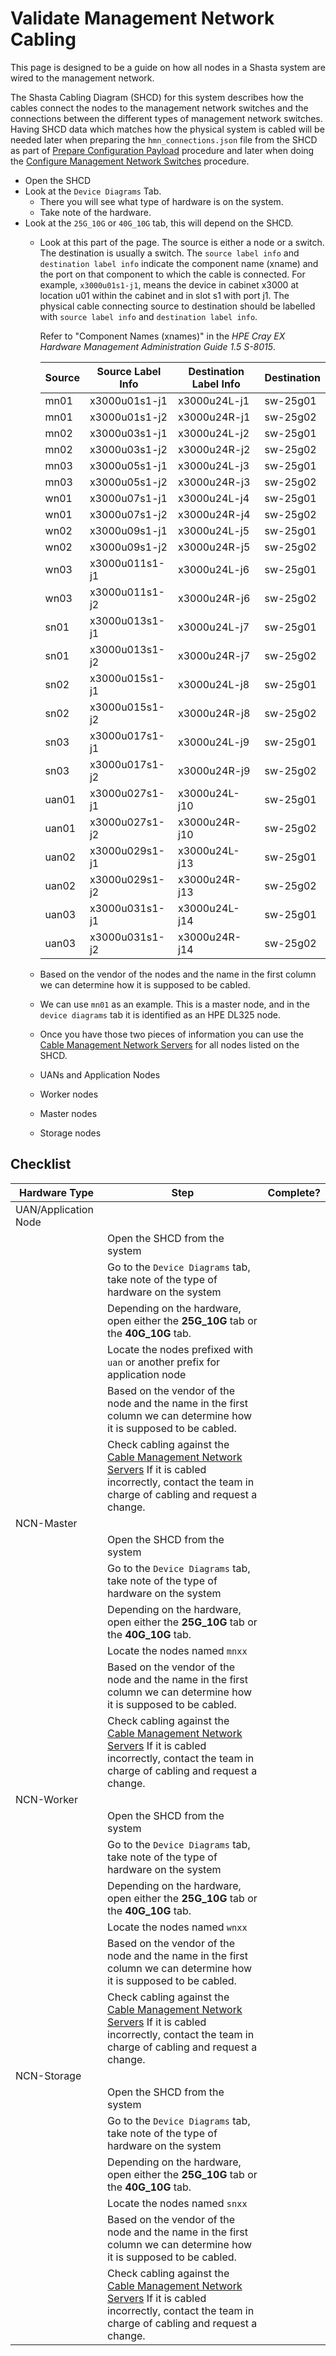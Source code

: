 # Validate Management Network Cabling

This page is designed to be a guide on how all nodes in a Shasta system are wired to the management network.

The Shasta Cabling Diagram (SHCD) for this system describes how the cables connect the nodes to the management network switches
and the connections between the different types of management network switches.
Having SHCD data which matches how the physical system is cabled will be needed later when preparing the `hmn_connections.json`
file from the SHCD as part of [Prepare Configuration Payload](index.md#prepare_configuration_payload) procedure and later when 
doing the [Configure Management Network Switches](index.md#configure_management_network) procedure.

- Open the SHCD
- Look at the ```Device Diagrams``` Tab.
   - There you will see what type of hardware is on the system.
   - Take note of the hardware.
- Look at the ```25G_10G``` or ```40G_10G``` tab, this will depend on the SHCD.
   - Look  at this part of the page. The source is either a node or a switch. The destination is usually a switch.
     The `source label info` and `destination label info` indicate the component name (xname) and the port on that component to which
     the cable is connected. For example, `x3000u01s1-j1`, means the device in cabinet x3000 at location u01 within the cabinet and in slot s1 with port j1.
     The physical cable connecting source to destination should be labelled with `source label info` and `destination label info`.

     Refer to "Component Names (xnames)" in the _HPE Cray EX Hardware Management Administration Guide 1.5 S-8015_.
     

      | Source | Source Label Info | Destination Label Info | Destination |
      | --- | --- | ---| --- |
      | mn01 | x3000u01s1-j1 | x3000u24L-j1 | sw-25g01 |
      | mn01 | x3000u01s1-j2 | x3000u24R-j1 | sw-25g02 |
      | mn02 | x3000u03s1-j1 | x3000u24L-j2 | sw-25g01 |
      | mn02 | x3000u03s1-j2 | x3000u24R-j2 | sw-25g02 |
      | mn03 | x3000u05s1-j1 | x3000u24L-j3 | sw-25g01 |
      | mn03 | x3000u05s1-j2 | x3000u24R-j3 | sw-25g02 |
      | wn01 | x3000u07s1-j1 | x3000u24L-j4 | sw-25g01 |
      | wn01 | x3000u07s1-j2 | x3000u24R-j4 | sw-25g02 |
      | wn02 | x3000u09s1-j1 | x3000u24L-j5 | sw-25g01 |
      | wn02 | x3000u09s1-j2 | x3000u24R-j5 | sw-25g02 |
      | wn03 | x3000u011s1-j1 | x3000u24L-j6 | sw-25g01 |
      | wn03 | x3000u011s1-j2 | x3000u24R-j6 | sw-25g02 |
      | sn01 | x3000u013s1-j1 | x3000u24L-j7 | sw-25g01 |
      | sn01 | x3000u013s1-j2 | x3000u24R-j7 | sw-25g02 |
      | sn02 | x3000u015s1-j1 | x3000u24L-j8 | sw-25g01 |
      | sn02 | x3000u015s1-j2 | x3000u24R-j8 | sw-25g02 |
      | sn03 | x3000u017s1-j1 | x3000u24L-j9 | sw-25g01 |
      | sn03 | x3000u017s1-j2 | x3000u24R-j9 | sw-25g02 |
      | uan01 | x3000u027s1-j1 | x3000u24L-j10 | sw-25g01 |
      | uan01 | x3000u027s1-j2 | x3000u24R-j10 | sw-25g02 |
      | uan02 | x3000u029s1-j1 | x3000u24L-j13 | sw-25g01 |
      | uan02 | x3000u029s1-j2 | x3000u24R-j13 | sw-25g02 |
      | uan03 | x3000u031s1-j1 | x3000u24L-j14 | sw-25g01 |
      | uan03 | x3000u031s1-j2 | x3000u24R-j14 | sw-25g02 |

    - Based on the vendor of the nodes and the name in the first column we can determine how it is supposed to be cabled. 
    - We can use ```mn01``` as an example. This is a master node, and in the ```device diagrams``` tab it is identified as an HPE DL325 node.
    - Once you have those two pieces of information you can use the [Cable Management Network Servers](cable_management_network_servers.md) for all nodes listed on the SHCD.
    - UANs and Application Nodes
    - Worker nodes
    - Master nodes
    - Storage nodes
    
## Checklist

| Hardware Type | Step      | Complete?     |
| ----------- | ----------- | ------------- |
| UAN/Application Node         |             |               |
|             | Open the SHCD from the system |             |
|             | Go to the ```Device Diagrams``` tab, take note of the type of hardware on the system        |          |
|             | Depending on the hardware, open either the **25G_10G** tab or the **40G_10G** tab. |        |
|             | Locate the nodes prefixed with ```uan``` or another prefix for application node |        |
|             | Based on the vendor of the node and the name in the first column we can determine how it is supposed to be cabled.  |         |
|             | Check cabling against the [Cable Management Network Servers](cable_management_network_servers.md) If it is cabled incorrectly, contact the team in charge of cabling and request a change.             |               |
| NCN-Master         |             |               |
|             | Open the SHCD from the system |             |
|             | Go to the ```Device Diagrams``` tab, take note of the type of hardware on the system        |          |
|             | Depending on the hardware, open either the **25G_10G** tab or the **40G_10G** tab. |        |
|             | Locate the nodes named ```mnxx``` |        |
|             | Based on the vendor of the node and the name in the first column we can determine how it is supposed to be cabled.  |         |
|             | Check cabling against the [Cable Management Network Servers](cable_management_network_servers.md) If it is cabled incorrectly, contact the team in charge of cabling and request a change.             |               |
| NCN-Worker         |             |               |
|             | Open the SHCD from the system |             |
|             | Go to the ```Device Diagrams``` tab, take note of the type of hardware on the system        |          |
|             | Depending on the hardware, open either the **25G_10G** tab or the **40G_10G** tab. |        |
|             | Locate the nodes named ```wnxx``` |        |
|             | Based on the vendor of the node and the name in the first column we can determine how it is supposed to be cabled.  |         |
|             | Check cabling against the [Cable Management Network Servers](cable_management_network_servers.md) If it is cabled incorrectly, contact the team in charge of cabling and request a change.             |               |
| NCN-Storage         |             |               |
|             | Open the SHCD from the system |             |
|             | Go to the ```Device Diagrams``` tab, take note of the type of hardware on the system        |          |
|             | Depending on the hardware, open either the **25G_10G** tab or the **40G_10G** tab. |        |
|             | Locate the nodes named ```snxx``` |        |
|             | Based on the vendor of the node and the name in the first column we can determine how it is supposed to be cabled.  |         |
|             | Check cabling against the [Cable Management Network Servers](cable_management_network_servers.md) If it is cabled incorrectly, contact the team in charge of cabling and request a change.             |               |
